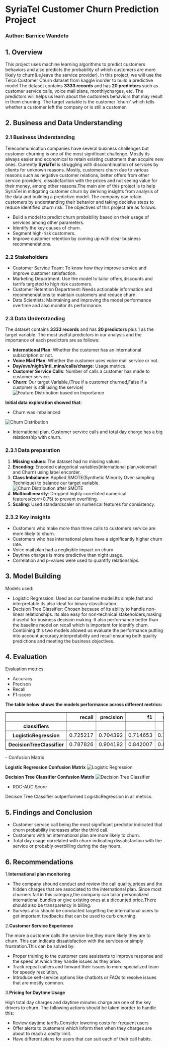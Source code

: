 # SyriaTel Customer Churn Prediction Project
### Author: Barnice Wandeto
## 1. Overview
This project uses machine learning algorithms to predict customers behaviors and also predicts the probability of which customers are more likely to churn(i.e,leave the service provider). In this project, we will use the Telco Customer Churn dataset from kaggle inorder to build a predictive model.The dataset contains **3333 records** and has **20 predictors** such as customer service calls, voice mail plans, monthlycharges, etc. The predictors will helps us learn about the customers behaviors that may result in them churning. The target variable is the customer 'churn' which tells whether a customer left the company or is still a customer. 
## 2. Business and Data Understanding
### 2.1 Business Understanding
Telecommunication companies have several business challenges but customer churning is one of the most significant challenge. Mostly its always easier and economical to retain existing customers than acquire new ones. Currently **SyriaTel** is struggling with discountinuation of services by clients for unknown reasons. Mostly, customers churn due to various reasons such as negative customer relations, better offers from other service providers, dissaticfaction with the prices and not seeing value for their money, among other reasons.The main aim of this project is to help SyriaTel in mitigating customer churn by deriving insights from analysis of the data and building a predictive model. The company can retain customers by understanding their behavior and taking decisive steps to reduce identified churn risk. The objectives of this project are as follows:
 - Build a model to predict churn probability based on their usage of services among other parameters.
 - Identify the key causes of churn.
 - Segment high-risk customers.
 - Improve customer retention by coming up with clear business recommendations.
### 2.2 Stakeholders
 - Customer Service Team: To know how they improve service and improve customer satisfaction.
 - Marketing Department: Use the model to tailor offers,discounts and tarrifs targeted to high risk customers.
 - Customer Retention Department: Needs actionable information and recommendations to maintain customers and reduce churn.
 - Data Scientists: Maintaining and improving the model performance overtime and also monitor its performance.
### 2.3 Data Understanding
The dataset contains **3333 records** and has **20 predictors** plus 1 as the target variable. The most useful predictors in our analysis and the importance of each predictors are as follows:
 - **International Plan**: Whether the customer has an international subscription or not.
 - **Voice Mail Plan**: Whether the customer uses voice mail service or not.
 - **Day/eve/night/intl_mins/calls/charge**: Usage metrics.
 - **Customer Service Calls**: Number of calls a customer has made to customer service.
 - **Churn**: Our target Variable,(True if a customer churned,False if a customer is still using the service)
  ![Feature Distribution based on Importance](image-2.png)


 **Initial data exploration showed that**:
  - Churn was imbalanced


  ![Churn Distribution](image-1.png)

  
  - International plan, Customer service calls and total day charge has a big relationship with churn.
### 2.3.1 Data preparation
  1. **Missing values**: The dataset had no missing values.
  2. **Encoding**: Encoded categorical variables(international plan,voicemail and Churn) using label encorder.
  3. **Class Imbalance**: Applied SMOTE(Synthetic Minority Over-sampling Technique) to balance our target variable.
  ![Churn Distribution after SMOTE](image.png)
  4. **Multicollinearity**: Dropped highly correlated numerical features(corr>0.75) to prevent overfiting.
  5. **Scaling**: Used standardscaler on numerical features for consistency.
### 2.3.2 Key insights
  - Customers who make more than three calls to customers service are more likely to churn.
  - Customers who has international plans have a significantly higher churn rate.
  - Voice mail plan had a negligible impact on churn.
  - Daytime charges is more predictive than night usage.
  - Correlation and p-values were used to quantify relationships.
## 3. Model Building
Models used:
  - Logistic Regression: Used as our baseline model.Its simple,fast and interpretable.Its also ideal for binary classification.
  - Decision Tree Classifier: Chosen because of its ability to handle non-linear relationships. Its also easy for non-technical stakeholders,making it useful for business decision making. It also performance better than the baseline model on recall which is important for identify churn.
Combining this two models allowed us evaluate the performance putting into account accuracy,interpretability and recall ensuring both quality predictions and meeting the business objectives.
## 4. Evaluation
Evaluation metrics:
  - Accuracy
  - Precison
  - Recall
  - F1-score


**The table below shows the models performance across different metrics:**

<table border="1" class="dataframe">
  <thead>
    <tr style="text-align: right;">
      <th></th>
      <th>recall</th>
      <th>precision</th>
      <th>f1</th>
      <th>roc_auc</th>
    </tr>
    <tr>
      <th>classifiers</th>
      <th></th>
      <th></th>
      <th></th>
      <th></th>
    </tr>
  </thead>
  <tbody>
    <tr>
      <th>LogisticRegression</th>
      <td>0.725217</td>
      <td>0.704392</td>
      <td>0.714653</td>
      <td>0.780497</td>
    </tr>
    <tr>
      <th>DecisionTreeClassifier</th>
      <td>0.787826</td>
      <td>0.904192</td>
      <td>0.842007</td>
      <td>0.895135</td>
    </tr>
  </tbody>
</table>
</div>
  - Confusion Matrix

**Logistic Regression Confusion Matrix**
  ![Logistic Regression](image-3.png)


**Decision Tree Classifier Confusion Matrix**
  ![Decision Tree Classifier](image-4.png)


  - ROC-AUC Score

Decison Tree Classifier outperformed LogisticRegression in all metrics.
## 5. Findings and Conclusion
  - Customer service call being the most significant predictor indicated that churn probability increases after the third call.
  - Customers with an international plan are more likely to churn.
  - Total day usage correlated with churn indicating dissatisfaction with the service or probably overbilling during the day hours.
## 6. Recommendations
1.**International plan monitoring**
   - The company shound conduct and review the call quality,prices and the hidden charges that are associated to the international plan. Since most churners fall in this category,the company can tailor  personalized international bundles or give existing ones at a dicounted price.There should also be transparency in billing.
   - Surveys also should be conducted targetting the international users to get important feedbacks that can be used to curb churning.

2.**Customer Service Experience**
  
  The more a customer calls the service line,they more likely they are to churn. This can indicate dissatisfaction with the services or simply frustration.This can be solved by:
   - Proper training to the customer care assistants to improve response and the speed at which they handle issues as they arise.
   - Track repeat callers and forward their issues to more specialized team for speedy resolution,
   - Introduce self-service options like chatbots or FAQs to resolve issues that are mostly common.

3.**Pricing for Daytime Usage**
  
  High total day charges and daytime minutes charge are one of the key drivers to churn. The following actions should be taken inorder to handle this:
   - Review daytime tariffs.Consider lowering costs for frequent users
   - Offer alerts to customers which inform then when they charges are about to reach a costly limit.
   - Have different plans for users that can suit each of their call habits.

